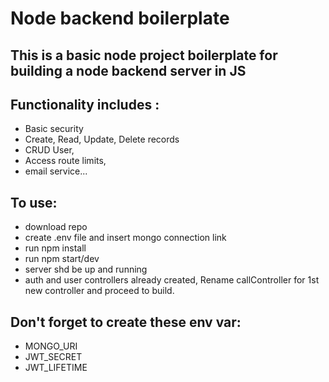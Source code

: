 # Node backend boilerplate

## This is a basic node project boilerplate for building a node backend server in JS

## Functionality includes :

- Basic security
- Create, Read, Update, Delete records
- CRUD User,
- Access route limits,
- email service...

## To use:

- download repo
- create .env file and insert mongo connection link
- run npm install
- run npm start/dev
- server shd be up and running
- auth and user controllers already created, Rename callController for 1st new controller and proceed to build.

## Don't forget to create these env var:

- MONGO_URI
- JWT_SECRET
- JWT_LIFETIME
